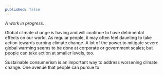 ```yaml
---
published: false
---
```

*A work in progress*. 

Global climate change is having and will continue to have detrimental effects on our world. As regular people, it may often feel daunting to take action towards curbing climate change. A lot of the power to mitigate severe global warming seems to be done at corporate or government scales; but people can take action at smaller levels, too.

Sustainable consumerism is an important way to address worsening climate change. One avenue that people can pursue to

